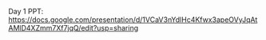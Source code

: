 Day 1 PPT: https://docs.google.com/presentation/d/1VCaV3nYdlHc4Kfwx3apeOVyJqAtAMlD4XZmm7Xf7jqQ/edit?usp=sharing
